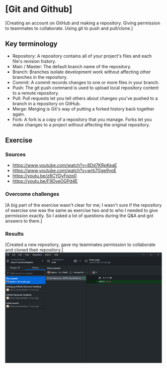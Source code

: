 # [Git and Github]
[Creating an account on GitHub and making a repository. Giving permission to teammates to collaborate. Using git to push and pull/clone.]

## Key terminology
- Repository: A repository contains all of your project's files and each file's revision history.
- Main / Master: The default branch name of the repository.
- Branch: Branches isolate development work without affecting other branches in the repository.
- Commit: A commit records changes to one or more files in your branch.
- Push: The git push command is used to upload local repository content to a remote repository.
- Pull: Pull requests let you tell others about changes you've pushed to a branch in a repository on GitHub.
- Merge: Merging is Git's way of putting a forked history back together again.
- Fork: A fork is a copy of a repository that you manage. Forks let you make changes to a project without affecting the original repository.
 
## Exercise
### Sources
- https://www.youtube.com/watch?v=8Dd7KRpKeaE
- https://www.youtube.com/watch?v=wrb7Gge9yoE
- https://youtu.be/z8CYDyFqzp0
- https://youtu.be/F9DveOGPd4E

### Overcome challenges
[A big part of the exercise wasn't clear for me; I wasn't sure if the repository of exercise one was the same as exercise two and to who I needed to give permission exactly. So I asked a lot of questions during the Q&A and got answers to them.]

### Results
[Created a new repository, gave my teammates permission to collaborate and cloned their repository.]
![](./screenshot_github.png)
